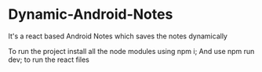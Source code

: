 # Dynamic-Android-Notes
It's a  react based Android Notes which saves the notes dynamically 

To run the project install all the node modules using npm i;
And use npm run dev; to run the react files
